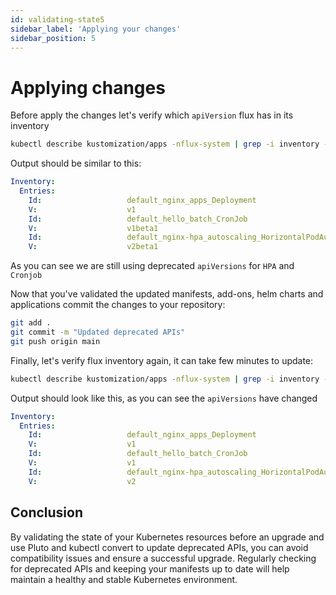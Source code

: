 ```yaml
---
id: validating-state5
sidebar_label: 'Applying your changes'
sidebar_position: 5
---
```


# Applying changes

Before apply the changes let's verify which `apiVersion` flux has in its inventory

```bash
kubectl describe kustomization/apps -nflux-system | grep -i inventory -A7
```

Output should be similar to this:

```yaml
Inventory:
  Entries:
    Id:                   default_nginx_apps_Deployment
    V:                    v1
    Id:                   default_hello_batch_CronJob
    V:                    v1beta1
    Id:                   default_nginx-hpa_autoscaling_HorizontalPodAutoscaler
    V:                    v2beta1
```
As you can see we are still using deprecated `apiVersions` for `HPA` and `Cronjob`

Now that you've validated the updated manifests, add-ons, helm charts and applications commit the changes to your repository:

```bash
git add .
git commit -m "Updated deprecated APIs"
git push origin main
```

Finally, let's verify flux inventory again, it can take few minutes to update:

```bash
kubectl describe kustomization/apps -nflux-system | grep -i inventory -A7
```

Output should look like this, as you can see the `apiVersions` have changed

```yaml
Inventory:
  Entries:
    Id:                   default_nginx_apps_Deployment
    V:                    v1
    Id:                   default_hello_batch_CronJob
    V:                    v1
    Id:                   default_nginx-hpa_autoscaling_HorizontalPodAutoscaler
    V:                    v2
```

## Conclusion

By validating the state of your Kubernetes resources before an upgrade and use Pluto and kubectl convert to update deprecated APIs, you can avoid compatibility issues and ensure a successful upgrade. Regularly checking for deprecated APIs and keeping your manifests up to date will help maintain a healthy and stable Kubernetes environment.
